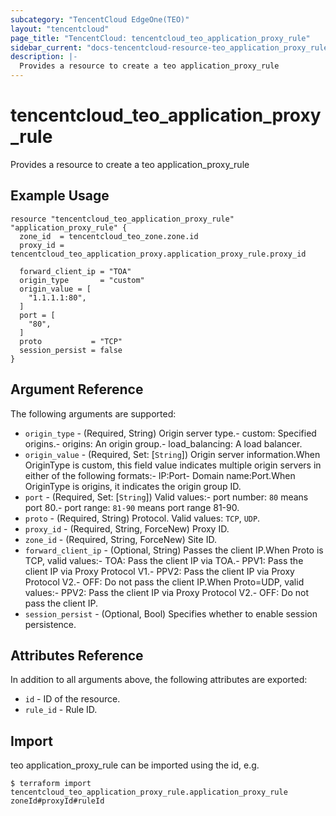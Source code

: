 ```yaml
---
subcategory: "TencentCloud EdgeOne(TEO)"
layout: "tencentcloud"
page_title: "TencentCloud: tencentcloud_teo_application_proxy_rule"
sidebar_current: "docs-tencentcloud-resource-teo_application_proxy_rule"
description: |-
  Provides a resource to create a teo application_proxy_rule
---
```


# tencentcloud_teo_application_proxy_rule

Provides a resource to create a teo application_proxy_rule

## Example Usage

```hcl
resource "tencentcloud_teo_application_proxy_rule" "application_proxy_rule" {
  zone_id  = tencentcloud_teo_zone.zone.id
  proxy_id = tencentcloud_teo_application_proxy.application_proxy_rule.proxy_id

  forward_client_ip = "TOA"
  origin_type       = "custom"
  origin_value = [
    "1.1.1.1:80",
  ]
  port = [
    "80",
  ]
  proto           = "TCP"
  session_persist = false
}
```

## Argument Reference

The following arguments are supported:

* `origin_type` - (Required, String) Origin server type.- custom: Specified origins.- origins: An origin group.- load_balancing: A load balancer.
* `origin_value` - (Required, Set: [`String`]) Origin server information.When OriginType is custom, this field value indicates multiple origin servers in either of the following formats:- IP:Port- Domain name:Port.When OriginType is origins, it indicates the origin group ID.
* `port` - (Required, Set: [`String`]) Valid values:- port number: `80` means port 80.- port range: `81-90` means port range 81-90.
* `proto` - (Required, String) Protocol. Valid values: `TCP`, `UDP`.
* `proxy_id` - (Required, String, ForceNew) Proxy ID.
* `zone_id` - (Required, String, ForceNew) Site ID.
* `forward_client_ip` - (Optional, String) Passes the client IP.When Proto is TCP, valid values:- TOA: Pass the client IP via TOA.- PPV1: Pass the client IP via Proxy Protocol V1.- PPV2: Pass the client IP via Proxy Protocol V2.- OFF: Do not pass the client IP.When Proto=UDP, valid values:- PPV2: Pass the client IP via Proxy Protocol V2.- OFF: Do not pass the client IP.
* `session_persist` - (Optional, Bool) Specifies whether to enable session persistence.

## Attributes Reference

In addition to all arguments above, the following attributes are exported:

* `id` - ID of the resource.
* `rule_id` - Rule ID.


## Import

teo application_proxy_rule can be imported using the id, e.g.
```
$ terraform import tencentcloud_teo_application_proxy_rule.application_proxy_rule zoneId#proxyId#ruleId
```

